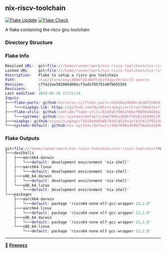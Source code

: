 ## nix-riscv-toolchain

[![Flake Update](https://github.com/Firenezz/nix-riscv-toolchain/blob/main/.github/workflows/flake-update.yml/badge.svg)](https://github.com/Firenezz/nix-riscv-toolchain/blob/main/.github/workflows/flake-update.yml)
[![Flake Check](https://github.com/Firenezz/nix-riscv-toolchain/blob/main/.github/workflows/flake-check.yml/badge.svg)](https://github.com/Firenezz/nix-riscv-toolchain/blob/main/.github/workflows/flake-check.yml)

A flake containing the riscv gnu toolchain
### Directory Structure



### Flake Info

```nix
Resolved URL:  git+file:///home/runner/work/nix-riscv-toolchain/nix-riscv-toolchain?shallow=1
Locked URL:    git+file:///home/runner/work/nix-riscv-toolchain/nix-riscv-toolchain?ref=refs/heads/main&rev=c7fe22ae502086d08ecf3ad1f8579148fb055565&shallow=1
Description:   Flake to setup a riscv gnu toolchain
Path:          /nix/store/wsyi486bfv63mbfh3psh3qyv3mr1ncf3-source
Revision:      c7fe22ae502086d08ecf3ad1f8579148fb055565
Revisions:     1
Last modified: 2024-05-10 17:21:24
Inputs:
├───flake-parts: github:hercules-ci/flake-parts/e5d10a24b66c3ea8f150e47dfdb0416ab7c3390e (2024-05-02 09:10:30)
│   └───nixpkgs-lib: https://github.com/NixOS/nixpkgs/archive/50eb7ecf4cd0a5756d7275c8ba36790e5bd53e33.tar.gz?narHash=sha256-QBx10%2Bk6JWz6u7VsohfSw8g8hjdBZEf8CFzXH1/1Z94%3D (2024-05-02 09:00:52)
├───flake-utils: github:numtide/flake-utils/b1d9ab70662946ef0850d488da1c9019f3a9752a (2024-03-11 08:33:50)
│   └───systems: github:nix-systems/default/da67096a3b9bf56a91d16901293e51ba5b49a27e (2023-04-09 08:27:08)
├───nixpkgs: github:nixos/nixpkgs/f1010e0469db743d14519a1efd37e23f8513d714 (2024-05-09 14:52:38)
└───systems-default: github:nix-systems/default/da67096a3b9bf56a91d16901293e51ba5b49a27e (2023-04-09 08:27:08)

```

### Flake Outputs

```nix
git+file:///home/runner/work/nix-riscv-toolchain/nix-riscv-toolchain?ref=refs/heads/main&rev=c7fe22ae502086d08ecf3ad1f8579148fb055565&shallow=1
├───devShells
│   ├───aarch64-darwin
│   │   └───default: development environment 'nix-shell'
│   ├───aarch64-linux
│   │   └───default: development environment 'nix-shell'
│   ├───x86_64-darwin
│   │   └───default: development environment 'nix-shell'
│   └───x86_64-linux
│       └───default: development environment 'nix-shell'
└───packages
    ├───aarch64-darwin
    │   └───default: package 'riscv64-none-elf-gcc-wrapper-13.2.0'
    ├───aarch64-linux
    │   └───default: package 'riscv64-none-elf-gcc-wrapper-13.2.0'
    ├───x86_64-darwin
    │   └───default: package 'riscv64-none-elf-gcc-wrapper-13.2.0'
    └───x86_64-linux
        └───default: package 'riscv64-none-elf-gcc-wrapper-13.2.0'

```

---

👤 [**Firenezz**](https://github.com/Firenezz)
